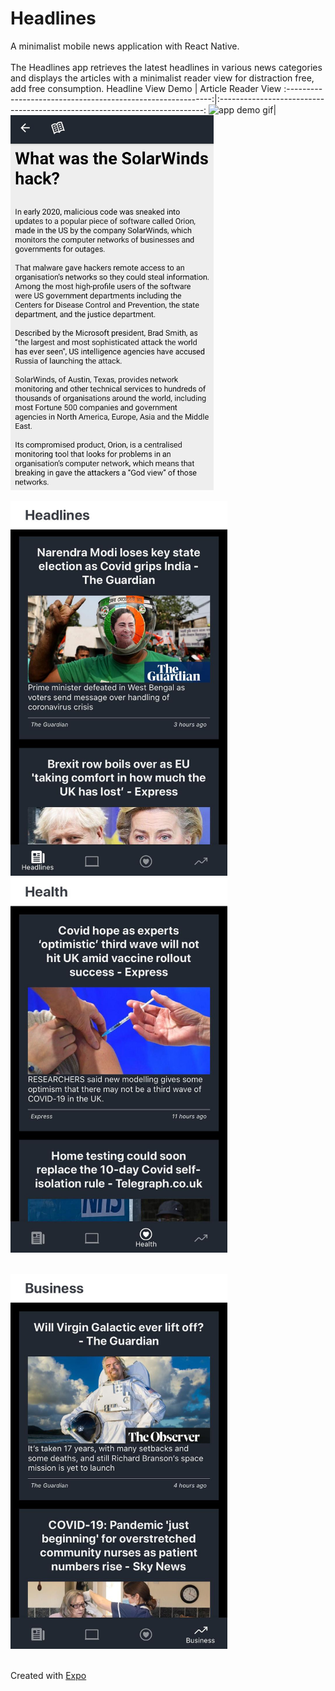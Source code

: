 # Headlines
A minimalist mobile news application with React Native.
<br>
<br>
The Headlines app retrieves the latest headlines in various news categories and displays the articles with a minimalist reader view for distraction free, add free consumption.
Headline View Demo                                           |  Article Reader View
:-----------------------------------------------------------:|:--------------------------------------------------------------------------:
<img src="/assets/demo.gif"  height="600" alt="app demo gif">|<img src="/assets/ArticleReader.jpeg"  height="600" alt="reader view demo">
<br> 
<p float="left">
<img src="/assets/headlines.jpg"  height="600" alt="headlines tab">  <img src="/assets/health.jpeg" height="600" alt="health tab">
</p>
<br>  
<img src="/assets/business.jpeg" height="600" alt="business tab">
<br>
<br>

Created with [Expo](https://docs.expo.io/)
